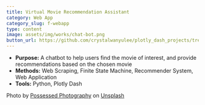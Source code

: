 ```yaml
---
title: Virtual Movie Recommendation Assistant
category: Web App
category_slug: f-webapp
type: content
image: assets/img/works/chat-bot.png
button_url: https://github.com/crystalwanyulee/plotly_dash_projects/tree/main/project%203
---
```


* **Purpose:** A chatbot to help users find the movie of interest, and provide recommendations based on the chosen movie
* **Methods:** Web Scraping, Finite State Machine, Recommender System, Web Application
* **Tools:** Python, Plotly Dash



Photo by [Possessed Photography](https://unsplash.com/@possessedphotography?utm_source=unsplash&utm_medium=referral&utm_content=creditCopyText) on [Unsplash](https://unsplash.com/s/photos/naive?utm_source=unsplash&utm_medium=referral&utm_content=creditCopyText)